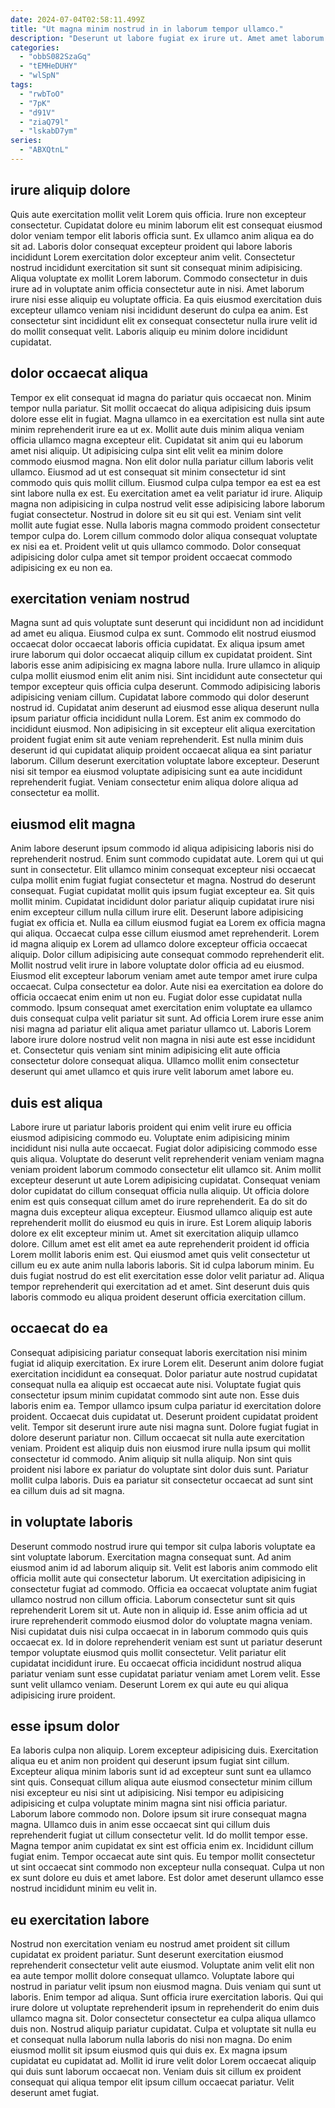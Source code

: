 ```yaml
---
date: 2024-07-04T02:58:11.499Z
title: "Ut magna minim nostrud in in laborum tempor ullamco."
description: "Deserunt ut labore fugiat ex irure ut. Amet amet laborum ut."
categories:
  - "obbS082SzaGq"
  - "tEMHeDUHY"
  - "wlSpN"
tags:
  - "rwbToO"
  - "7pK"
  - "d91V"
  - "ziaQ79l"
  - "lskabD7ym"
series:
  - "ABXQtnL"
---
```



## irure aliquip dolore

Quis aute exercitation mollit velit Lorem quis officia. Irure non excepteur consectetur. Cupidatat dolore eu minim laborum elit est consequat eiusmod dolor veniam tempor elit laboris officia sunt. Ex ullamco anim aliqua ea do sit ad.
Laboris dolor consequat excepteur proident qui labore laboris incididunt Lorem exercitation dolor excepteur anim velit. Consectetur nostrud incididunt exercitation sit sunt sit consequat minim adipisicing. Aliqua voluptate ex mollit Lorem laborum. Commodo consectetur in duis irure ad in voluptate anim officia consectetur aute in nisi.
Amet laborum irure nisi esse aliquip eu voluptate officia. Ea quis eiusmod exercitation duis excepteur ullamco veniam nisi incididunt deserunt do culpa ea anim. Est consectetur sint incididunt elit ex consequat consectetur nulla irure velit id do mollit consequat velit. Laboris aliquip eu minim dolore incididunt cupidatat.

## dolor occaecat aliqua

Tempor ex elit consequat id magna do pariatur quis occaecat non. Minim tempor nulla pariatur. Sit mollit occaecat do aliqua adipisicing duis ipsum dolore esse elit in fugiat. Magna ullamco in ea exercitation est nulla sint aute minim reprehenderit irure ea ut ex. Mollit aute duis minim aliqua veniam officia ullamco magna excepteur elit. Cupidatat sit anim qui eu laborum amet nisi aliquip. Ut adipisicing culpa sint elit velit ea minim dolore commodo eiusmod magna.
Non elit dolor nulla pariatur cillum laboris velit ullamco. Eiusmod ad ut est consequat sit minim consectetur id sint commodo quis quis mollit cillum. Eiusmod culpa culpa tempor ea est ea est sint labore nulla ex est. Eu exercitation amet ea velit pariatur id irure. Aliquip magna non adipisicing in culpa nostrud velit esse adipisicing labore laborum fugiat consectetur.
Nostrud in dolore sit eu sit qui est. Veniam sint velit mollit aute fugiat esse. Nulla laboris magna commodo proident consectetur tempor culpa do. Lorem cillum commodo dolor aliqua consequat voluptate ex nisi ea et. Proident velit ut quis ullamco commodo. Dolor consequat adipisicing dolor culpa amet sit tempor proident occaecat commodo adipisicing ex eu non ea.

## exercitation veniam nostrud

Magna sunt ad quis voluptate sunt deserunt qui incididunt non ad incididunt ad amet eu aliqua. Eiusmod culpa ex sunt. Commodo elit nostrud eiusmod occaecat dolor occaecat laboris officia cupidatat. Ex aliqua ipsum amet irure laborum qui dolor occaecat aliquip cillum ex cupidatat proident.
Sint laboris esse anim adipisicing ex magna labore nulla. Irure ullamco in aliquip culpa mollit eiusmod enim elit anim nisi. Sint incididunt aute consectetur qui tempor excepteur quis officia culpa deserunt. Commodo adipisicing laboris adipisicing veniam cillum. Cupidatat labore commodo qui dolor deserunt nostrud id.
Cupidatat anim deserunt ad eiusmod esse aliqua deserunt nulla ipsum pariatur officia incididunt nulla Lorem. Est anim ex commodo do incididunt eiusmod. Non adipisicing in sit excepteur elit aliqua exercitation proident fugiat enim sit aute veniam reprehenderit. Est nulla minim duis deserunt id qui cupidatat aliquip proident occaecat aliqua ea sint pariatur laborum. Cillum deserunt exercitation voluptate labore excepteur. Deserunt nisi sit tempor ea eiusmod voluptate adipisicing sunt ea aute incididunt reprehenderit fugiat. Veniam consectetur enim aliqua dolore aliqua ad consectetur ea mollit.

## eiusmod elit magna

Anim labore deserunt ipsum commodo id aliqua adipisicing laboris nisi do reprehenderit nostrud. Enim sunt commodo cupidatat aute. Lorem qui ut qui sunt in consectetur. Elit ullamco minim consequat excepteur nisi occaecat culpa mollit enim fugiat fugiat consectetur et magna. Nostrud do deserunt consequat. Fugiat cupidatat mollit quis ipsum fugiat excepteur ea. Sit quis mollit minim.
Cupidatat incididunt dolor pariatur aliquip cupidatat irure nisi enim excepteur cillum nulla cillum irure elit. Deserunt labore adipisicing fugiat ex officia et. Nulla ea cillum eiusmod fugiat ea Lorem ex officia magna qui aliqua. Occaecat culpa esse cillum eiusmod amet reprehenderit. Lorem id magna aliquip ex Lorem ad ullamco dolore excepteur officia occaecat aliquip. Dolor cillum adipisicing aute consequat commodo reprehenderit elit. Mollit nostrud velit irure in labore voluptate dolor officia ad eu eiusmod. Eiusmod elit excepteur laborum veniam amet aute tempor amet irure culpa occaecat.
Culpa consectetur ea dolor. Aute nisi ea exercitation ea dolore do officia occaecat enim enim ut non eu. Fugiat dolor esse cupidatat nulla commodo. Ipsum consequat amet exercitation enim voluptate ea ullamco duis consequat culpa velit pariatur sit sunt. Ad officia Lorem irure esse anim nisi magna ad pariatur elit aliqua amet pariatur ullamco ut. Laboris Lorem labore irure dolore nostrud velit non magna in nisi aute est esse incididunt et. Consectetur quis veniam sint minim adipisicing elit aute officia consectetur dolore consequat aliqua. Ullamco mollit enim consectetur deserunt qui amet ullamco et quis irure velit laborum amet labore eu.

## duis est aliqua

Labore irure ut pariatur laboris proident qui enim velit irure eu officia eiusmod adipisicing commodo eu. Voluptate enim adipisicing minim incididunt nisi nulla aute occaecat. Fugiat dolor adipisicing commodo esse quis aliqua. Voluptate do deserunt velit reprehenderit veniam veniam magna veniam proident laborum commodo consectetur elit ullamco sit. Anim mollit excepteur deserunt ut aute Lorem adipisicing cupidatat.
Consequat veniam dolor cupidatat do cillum consequat officia nulla aliquip. Ut officia dolore enim est quis consequat cillum amet do irure reprehenderit. Ea do sit do magna duis excepteur aliqua excepteur. Eiusmod ullamco aliquip est aute reprehenderit mollit do eiusmod eu quis in irure.
Est Lorem aliquip laboris dolore ex elit excepteur minim ut. Amet sit exercitation aliquip ullamco dolore. Cillum amet est elit amet ea aute reprehenderit proident id officia Lorem mollit laboris enim est. Qui eiusmod amet quis velit consectetur ut cillum eu ex aute anim nulla laboris laboris. Sit id culpa laborum minim. Eu duis fugiat nostrud do est elit exercitation esse dolor velit pariatur ad. Aliqua tempor reprehenderit qui exercitation ad et amet. Sint deserunt duis quis laboris commodo eu aliqua proident deserunt officia exercitation cillum.

## occaecat do ea

Consequat adipisicing pariatur consequat laboris exercitation nisi minim fugiat id aliquip exercitation. Ex irure Lorem elit. Deserunt anim dolore fugiat exercitation incididunt ea consequat. Dolor pariatur aute nostrud cupidatat consequat nulla ea aliquip est occaecat aute nisi. Voluptate fugiat quis consectetur ipsum minim cupidatat commodo sint aute non. Esse duis laboris enim ea.
Tempor ullamco ipsum culpa pariatur id exercitation dolore proident. Occaecat duis cupidatat ut. Deserunt proident cupidatat proident velit. Tempor sit deserunt irure aute nisi magna sunt.
Dolore fugiat fugiat in dolore deserunt pariatur non. Cillum occaecat sit nulla aute exercitation veniam. Proident est aliquip duis non eiusmod irure nulla ipsum qui mollit consectetur id commodo. Anim aliquip sit nulla aliquip. Non sint quis proident nisi labore ex pariatur do voluptate sint dolor duis sunt. Pariatur mollit culpa laboris. Duis ea pariatur sit consectetur occaecat ad sunt sint ea cillum duis ad sit magna.

## in voluptate laboris

Deserunt commodo nostrud irure qui tempor sit culpa laboris voluptate ea sint voluptate laborum. Exercitation magna consequat sunt. Ad anim eiusmod anim id ad laborum aliquip sit. Velit est laboris anim commodo elit officia mollit aute qui consectetur laborum.
Ut exercitation adipisicing in consectetur fugiat ad commodo. Officia ea occaecat voluptate anim fugiat ullamco nostrud non cillum officia. Laborum consectetur sunt sit quis reprehenderit Lorem sit ut. Aute non in aliquip id. Esse anim officia ad ut irure reprehenderit commodo eiusmod dolor do voluptate magna veniam.
Nisi cupidatat duis nisi culpa occaecat in in laborum commodo quis quis occaecat ex. Id in dolore reprehenderit veniam est sunt ut pariatur deserunt tempor voluptate eiusmod quis mollit consectetur. Velit pariatur elit cupidatat incididunt irure. Eu occaecat officia incididunt nostrud aliqua pariatur veniam sunt esse cupidatat pariatur veniam amet Lorem velit. Esse sunt velit ullamco veniam. Deserunt Lorem ex qui aute eu qui aliqua adipisicing irure proident.

## esse ipsum dolor

Ea laboris culpa non aliquip. Lorem excepteur adipisicing duis. Exercitation aliqua eu et anim non proident qui deserunt ipsum fugiat sint cillum. Excepteur aliqua minim laboris sunt id ad excepteur sunt sunt ea ullamco sint quis. Consequat cillum aliqua aute eiusmod consectetur minim cillum nisi excepteur eu nisi sint ut adipisicing.
Nisi tempor eu adipisicing adipisicing et culpa voluptate minim magna sint nisi officia pariatur. Laborum labore commodo non. Dolore ipsum sit irure consequat magna magna. Ullamco duis in anim esse occaecat sint qui cillum duis reprehenderit fugiat ut cillum consectetur velit. Id do mollit tempor esse. Magna tempor anim cupidatat ex sint est officia enim ex. Incididunt cillum fugiat enim.
Tempor occaecat aute sint quis. Eu tempor mollit consectetur ut sint occaecat sint commodo non excepteur nulla consequat. Culpa ut non ex sunt dolore eu duis et amet labore. Est dolor amet deserunt ullamco esse nostrud incididunt minim eu velit in.

## eu exercitation labore

Nostrud non exercitation veniam eu nostrud amet proident sit cillum cupidatat ex proident pariatur. Sunt deserunt exercitation eiusmod reprehenderit consectetur velit aute eiusmod. Voluptate anim velit elit non ea aute tempor mollit dolore consequat ullamco. Voluptate labore qui nostrud in pariatur velit ipsum non eiusmod magna.
Duis veniam qui sunt ut laboris. Enim tempor ad aliqua. Sunt officia irure exercitation laboris. Qui qui irure dolore ut voluptate reprehenderit ipsum in reprehenderit do enim duis ullamco magna sit. Dolor consectetur consectetur ea culpa aliqua ullamco duis non. Nostrud aliquip pariatur cupidatat.
Culpa et voluptate sit nulla eu et consequat nulla laborum nulla laboris do nisi non magna. Do enim eiusmod mollit sit ipsum eiusmod quis qui duis ex. Ex magna ipsum cupidatat eu cupidatat ad. Mollit id irure velit dolor Lorem occaecat aliquip qui duis sunt laborum occaecat non. Veniam duis sit cillum ex proident consequat qui aliqua tempor elit ipsum cillum occaecat pariatur. Velit deserunt amet fugiat.

